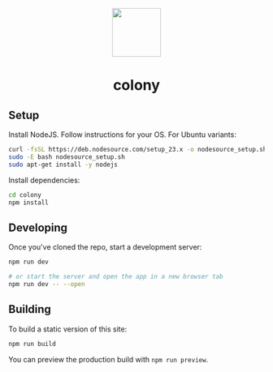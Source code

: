 <p align="center">
 <img align="center" src="https://raw.githubusercontent.com/zettawatt/colony/main/static/logo-192x192.png" height="96" />
 <h1 align="center">
  colony
 </h1>
</p>

## Setup

Install NodeJS. Follow instructions for your OS. For Ubuntu variants:

```bash
curl -fsSL https://deb.nodesource.com/setup_23.x -o nodesource_setup.sh
sudo -E bash nodesource_setup.sh
sudo apt-get install -y nodejs
```

Install dependencies:

```bash
cd colony
npm install
```

## Developing

Once you've cloned the repo, start a development server:

```bash
npm run dev

# or start the server and open the app in a new browser tab
npm run dev -- --open
```

## Building

To build a static version of this site:

```bash
npm run build
```

You can preview the production build with `npm run preview`.
